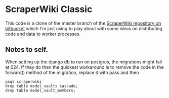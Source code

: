# ScraperWiki Classic

This code is a clone of the master branch of the [ScraperWiki repository on bitbucket](bitbucket.org/ScraperWiki/scraperwiki) which I'm just using to play about with some ideas on distributing code and data to worker processes.




## Notes to self.

When setting up the django db to run on postgres, the migrations might fail at 024.  If they do then the quickest workaround is to remove the code in the forward() method of the migration, replace it with pass and then

    psql scraperwiki
    drop table model_vaults cascade;
    drop table model_vault_members;

